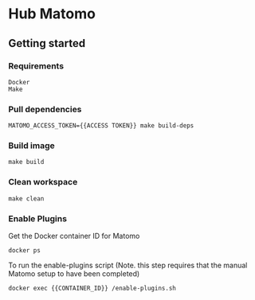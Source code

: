 # Hub Matomo

## Getting started

### Requirements

    Docker
    Make

### Pull dependencies

    MATOMO_ACCESS_TOKEN={{ACCESS TOKEN}} make build-deps

### Build image

    make build

### Clean workspace

    make clean

### Enable Plugins

Get the Docker container ID for Matomo

    docker ps

To run the enable-plugins script
(Note. this step requires that the manual Matomo setup to have been completed)

    docker exec {{CONTAINER_ID}} /enable-plugins.sh
